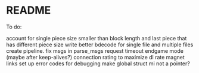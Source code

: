 # README #

To do:

account for single piece size smaller than block length and last piece that has different piece size
write better bdecode for single file and multiple files
create pipeline.
fix msgs in parse_msgs
request timeout
endgame mode (maybe after keep-alives?)
connection rating to maximize dl rate
magnet links
set up error codes for debugging
make global struct mi not a pointer?
